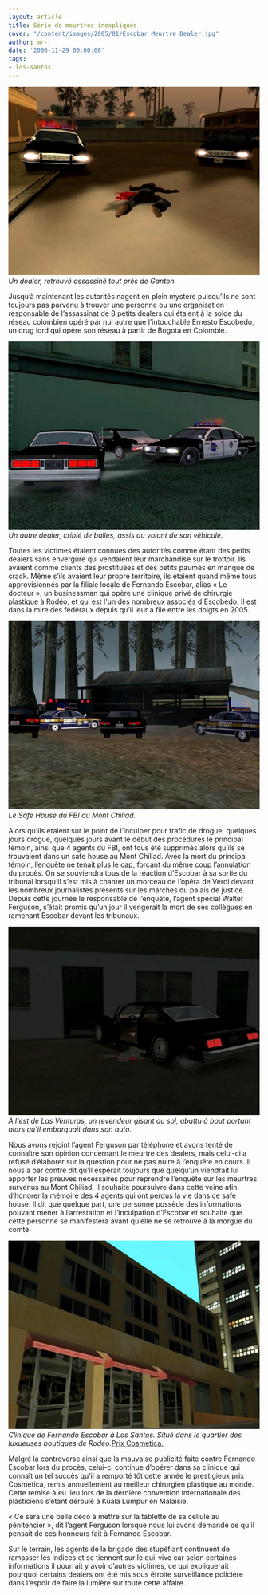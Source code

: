 ```yaml
---
layout: article
title: Série de meurtres inexpliqués
cover: "/content/images/2005/01/Escobar_Meurtre_Dealer.jpg"
author: mr-r
date: '2006-11-29 00:00:00'
tags:
- los-santos
---
```


![Un dealer, retrouvé assassiné tout près de Ganton.](/content/images/2005/01/Escobar_Meurtre_Dealer.jpg)
_Un dealer, retrouvé assassiné tout près de Ganton._

Jusqu’à maintenant les autorités nagent en plein mystère puisqu’ils ne sont toujours pas parvenu à trouver une personne ou une organisation responsable de l’assassinat de 8 petits dealers qui étaient à la solde du réseau colombien opéré par nul autre que l’intouchable Ernesto Escobedo, un drug lord qui opère son réseau à partir de Bogota en Colombie.

![Un autre dealer, criblé de balles, assis au volant de son véhicule.](/content/images/2005/01/Escobar_Meurtre_Dealer_2.jpg)
_Un autre dealer, criblé de balles, assis au volant de son véhicule._

Toutes les victimes étaient connues des autorités comme étant des petits dealers sans envergure qui vendaient leur marchandise sur le trottoir. Ils avaient comme clients des prostituées et des petits paumés en manque de crack. Même s’ils avaient leur propre territoire, ils étaient quand même tous approvisionnés par la filiale locale de Fernando Escobar, alias «&nbsp;Le docteur&nbsp;», un businessman qui opère une clinique privé de chirurgie plastique à Rodéo, et qui est l'un des nombreux associés d'Escobedo. Il est dans la mire des fédéraux depuis qu’il leur a filé entre les doigts en 2005.

![Le Safe House du FBI au Mont Chiliad.](/content/images/2005/01/Escobar_Savehouse.jpg)
_Le Safe House du FBI au Mont Chiliad._

Alors qu’ils étaient sur le point de l’inculper pour trafic de drogue, quelques jours drogue, quelques jours avant le début des procédures le principal témoin, ainsi que 4 agents du FBI, ont tous été supprimés alors qu’ils se trouvaient dans un safe house au Mont Chiliad. Avec la mort du principal témoin, l’enquête ne tenait plus le cap, forçant du même coup l’annulation du procès. On se souviendra tous de la réaction d’Escobar à sa sortie du tribunal lorsqu’il s’est mis à chanter un morceau de l’opéra de Verdi devant les nombreux journalistes présents sur les marches du palais de justice. Depuis cette journée le responsable de l’enquête, l’agent spécial Walter Ferguson, s’était promis qu’un jour il vengerait la mort de ses collègues en ramenant Escobar devant les tribunaux.

![À l'est de Las Venturas, un revendeur gisant au sol, abattu à bout portant alors qu'il embarquait dans son auto.](/content/images/2005/01/Escobar_Meurtre_Dealer_3.jpg)
_À l'est de Las Venturas, un revendeur gisant au sol, abattu à bout portant alors qu'il embarquait dans son auto._

Nous avons rejoint l’agent Ferguson par téléphone et avons tenté de connaître son opinion concernant le meurtre des dealers, mais celui-ci a refusé d’élaborer sur la question pour ne pas nuire à l’enquête en cours. Il nous a par contre dit qu'il&nbsp;espérait toujours que quelqu’un viendrait lui apporter les preuves nécessaires pour reprendre l’enquête sur les meurtres survenus au Mont Chiliad. Il souhaite poursuivre dans cette veine afin d’honorer la mémoire des 4 agents qui ont perdus la vie dans ce safe house. Il dit que quelque part, une personne possède des informations pouvant mener à l’arrestation et l’inculpation d’Escobar et souhaite que cette personne se manifestera avant qu’elle ne se retrouve à la morgue du comté.

![Clinique de Fernando Escobar à Los Santos. Situé dans le quartier des luxueuses boutiques de Rodéo.](/content/images/2005/01/Escobar_Batiment.jpg)
_Clinique de Fernando Escobar à Los Santos. Situé dans le quartier des luxueuses boutiques de Rodéo._[Prix Cosmetica.](/content/images/2005/01/Escobar_prix_cosmetica.jpg)

Malgré la controverse ainsi que la mauvaise publicité faite contre Fernando Escobar lors du procès, celui-ci continue d’opérer dans&nbsp;sa clinique qui connaît un tel succès qu’il a remporté tôt cette année le prestigieux prix Cosmetica, remis annuellement au meilleur chirurgien plastique au monde. Cette remise à eu lieu lors de la dernière convention internationale des plasticiens s’étant déroulé à Kuala Lumpur en Malaisie.

«&nbsp;Ce sera une belle déco à mettre sur la tablette de sa cellule au pénitencier&nbsp;»,&nbsp;dit l’agent Ferguson lorsque nous lui avons demandé ce qu’il pensait de ces honneurs fait à Fernando Escobar.

Sur le terrain, les agents de la brigade des stupéfiant continuent de ramasser les indices et se tiennent sur le qui-vive car selon certaines informations il pourrait y avoir d’autres victimes, ce qui expliquerait pourquoi certains dealers ont été mis sous étroite surveillance policière dans l’espoir de faire la lumière sur toute cette affaire.

<!--kg-card-end: markdown-->
